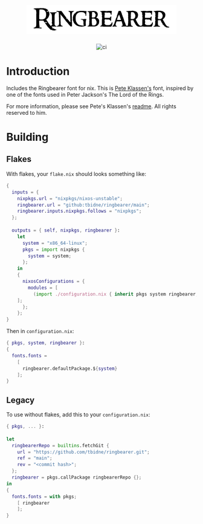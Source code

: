 <div align="center">

# ![Ringbearer](ringbearer_title.gif)

![ci](https://github.com/tbidne/ringbearer/workflows/ci/badge.svg?branch=main)

</div>

# Introduction

Includes the Ringbearer font for nix. This is [Pete Klassen's](https://www.thehutt.de/tolkien/fonts.html) font, inspired by one of the fonts used in Peter Jackson's The Lord of the Rings.

For more information, please see Pete's Klassen's [readme](https://www.thehutt.de/tolkien/fonts/ringbearer/readme.html). All rights reserved to him.

# Building

## Flakes

With flakes, your `flake.nix` should looks something like:

```nix
{
  inputs = {
    nixpkgs.url = "nixpkgs/nixos-unstable";
    ringbearer.url = "github:tbidne/ringbearer/main";
    ringbearer.inputs.nixpkgs.follows = "nixpkgs";
  };

  outputs = { self, nixpkgs, ringbearer }:
    let
      system = "x86_64-linux";
      pkgs = import nixpkgs {
        system = system;
      };
    in
    {
      nixosConfigurations = {
        modules = [
          (import ./configuration.nix { inherit pkgs system ringbearer; })
	];
      };
    };
}
```

Then in `configuration.nix`:

```nix
{ pkgs, system, ringbearer }:
{
  fonts.fonts =
    [
      ringbearer.defaultPackage.${system}
    ];
}
```

## Legacy

To use without flakes, add this to your `configuration.nix`:

```nix
{ pkgs, ... }:

let
  ringbearerRepo = builtins.fetchGit {
    url = "https://github.com/tbidne/ringbearer.git";
    ref = "main";
    rev = "<commit hash>";
  };
  ringbearer = pkgs.callPackage ringbearerRepo {};
in
{
  fonts.fonts = with pkgs;
    [ ringbearer
    ];
}
```
